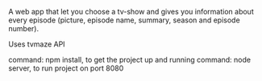 A web app that let you choose a tv-show and gives you information about every episode (picture, episode name, summary, season and episode number).

Uses tvmaze API

command: npm install, to get the project up and running
command: node server, to run project on port 8080